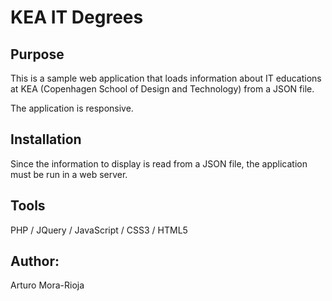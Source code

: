 # KEA IT Degrees

## Purpose
This is a sample web application that loads information about IT educations at KEA (Copenhagen School of Design and Technology) from a JSON file.

The application is responsive.

## Installation
Since the information to display is read from a JSON file, the application must be run in a web server.

## Tools
PHP / JQuery / JavaScript / CSS3 / HTML5

## Author:
Arturo Mora-Rioja